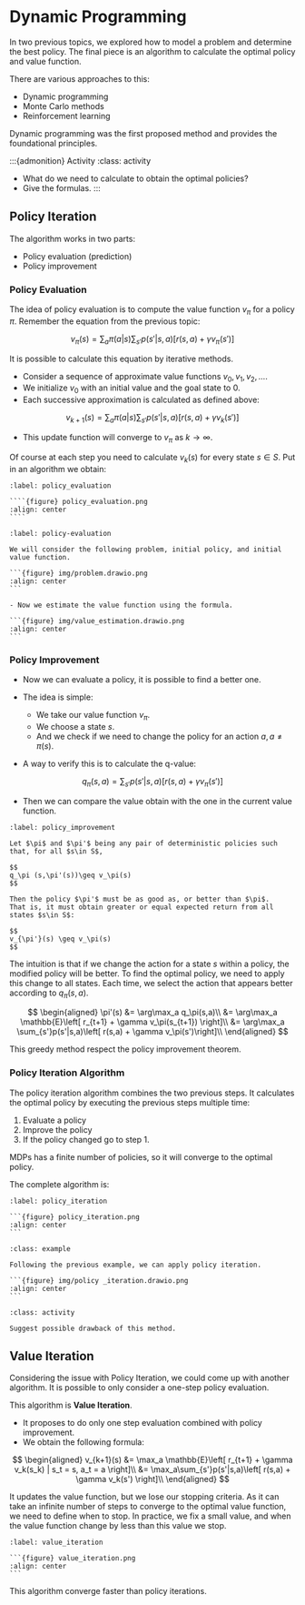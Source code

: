 # Dynamic Programming

In two previous topics, we explored how to model a problem and determine the best policy. The final piece is an algorithm to calculate the optimal policy and value function.

There are various approaches to this:

- Dynamic programming
- Monte Carlo methods
- Reinforcement learning

Dynamic programming was the first proposed method and provides the foundational principles.

:::{admonition} Activity
:class: activity

- What do we need to calculate to obtain the optimal policies?
- Give the formulas.
:::

## Policy Iteration

The algorithm works in two parts:

- Policy evaluation (prediction)
- Policy improvement

### Policy Evaluation

The idea of policy evaluation is to compute the value function $v_\pi$ for a policy $\pi$.
Remember the equation from the previous topic:

$$
v_\pi(s) = \sum_a\pi(a|s)\sum_{s'}p(s'|s,a)\left[ r(s,a) + \gamma v_\pi(s') \right]
$$

It is possible to calculate this equation by iterative methods.

- Consider a sequence of approximate value functions $v_0, v_1, v_2, \dots$.
- We initialize $v_0$ with an initial value and the goal state to $0$.
- Each successive approximation is calculated as defined above:

$$
v_{k+1}(s) = \sum_a\pi(a|s)\sum_{s'}p(s'|s,a)\left[ r(s,a) + \gamma v_k(s') \right]
$$

- This update function will converge to $v_\pi$ as $k \rightarrow \infty$.

Of course at each step you need to calculate $v_k(s)$ for every state $s \in S$. Put in an algorithm we obtain:

`````{prf:algorithm} Policy Evaluation
:label: policy_evaluation

````{figure} policy_evaluation.png
:align: center
````
`````

````{prf:example}
:label: policy-evaluation

We will consider the following problem, initial policy, and initial value function.

```{figure} img/problem.drawio.png
:align: center
```

- Now we estimate the value function using the formula.

```{figure} img/value_estimation.drawio.png
:align: center
```
````

### Policy Improvement

- Now we can evaluate a policy, it is possible to find a better one.

- The idea is simple:

  - We take our value function $v_\pi$.
  - We choose a state $s$.
  - And we check if we need to change the policy for an action $a, a\neq \pi(s)$.

- A way to verify this is to calculate the q-value:

$$
q_\pi(s,a) = \sum_{s'}p(s'|s,a)\left[r(s,a) + \gamma v_\pi(s')\right]
$$

- Then we can compare the value obtain with the one in the current value function.

```{prf:theorem} Policy improvement
:label: policy_improvement

Let $\pi$ and $\pi'$ being any pair of deterministic policies such that, for all $s\in S$,

$$
q_\pi (s,\pi'(s))\geq v_\pi(s)
$$

Then the policy $\pi'$ must be as good as, or better than $\pi$.
That is, it must obtain greater or equal expected return from all states $s\in S$:

$$
v_{\pi'}(s) \geq v_\pi(s)
$$
```

The intuition is that if we change the action for a state $s$ within a policy, the modified policy will be better. To find the optimal policy, we need to apply this change to all states. Each time, we select the action that appears better according to $q_\pi(s,a)$.

$$
\begin{aligned}
\pi'(s) &= \arg\max_a q_\pi(s,a)\\
&= \arg\max_a \mathbb{E}\left[ r_{t+1} + \gamma v_\pi(s_{t+1}) \right]\\
&= \arg\max_a \sum_{s'}p(s'|s,a)\left[ r(s,a) + \gamma v_\pi(s')\right]\\
\end{aligned}
$$

This greedy method respect the policy improvement theorem.

### Policy Iteration Algorithm

The policy iteration algorithm combines the two previous steps. It calculates the optimal policy by executing the previous steps multiple time:

1. Evaluate a policy
2. Improve the policy
3. If the policy changed go to step 1.

MDPs has a finite number of policies, so it will converge to the optimal policy.

The complete algorithm is:

````{prf:algorithm} Policy Iteration
:label: policy_iteration

```{figure} policy_iteration.png
:align: center
```
````

````{admonition} Example
:class: example

Following the previous example, we can apply policy iteration.

```{figure} img/policy _iteration.drawio.png
:align: center
```
````

```{admonition} Activity
:class: activity

Suggest possible drawback of this method.
```

## Value Iteration

Considering the issue with Policy Iteration, we could come up with another algorithm. It is possible to only consider a one-step policy evaluation.

This algorithm is **Value Iteration**.

- It proposes to do only one step evaluation combined with policy improvement.
- We obtain the following formula:

$$
\begin{aligned}
v_{k+1}(s) &= \max_a \mathbb{E}\left[ r_{t+1} + \gamma v_k(s_k) | s_t = s, a_t = a \right]\\
&= \max_a\sum_{s'}p(s'|s,a)\left[ r(s,a) + \gamma v_k(s') \right]\\
\end{aligned}
$$

It updates the value function, but we lose our stopping criteria. As it can take an infinite number of steps to converge to the optimal value function, we need to define when to stop. In practice, we fix a small value, and when the value function change by less than this value we stop.

````{prf:algorithm} Value Iteration
:label: value_iteration

```{figure} value_iteration.png
:align: center
```
````

This algorithm converge faster than policy iterations.

